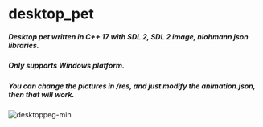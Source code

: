 # desktop_pet
##### Desktop pet written in C++ 17 with SDL 2, SDL 2 image, nlohmann json libraries. 
##### Only supports Windows platform. 
##### You can change the pictures in /res, and just modify the animation.json, then that will work.

![desktoppeg-min](https://github.com/yuanluo2/desktop_pet/assets/49439486/b511cd51-e835-4ba2-b00f-2edfb357237b)

